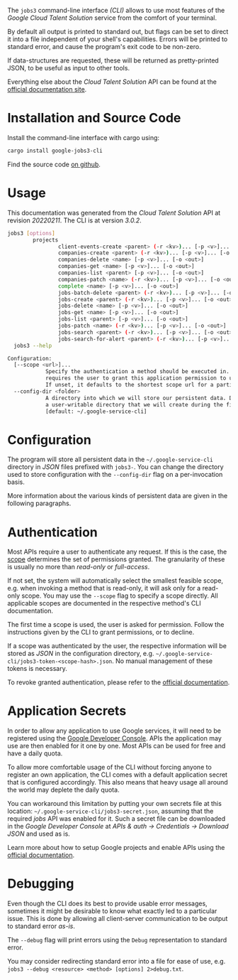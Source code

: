 <!---
DO NOT EDIT !
This file was generated automatically from 'src/mako/cli/README.md.mako'
DO NOT EDIT !
-->
The `jobs3` command-line interface *(CLI)* allows to use most features of the *Google Cloud Talent Solution* service from the comfort of your terminal.

By default all output is printed to standard out, but flags can be set to direct it into a file independent of your shell's
capabilities. Errors will be printed to standard error, and cause the program's exit code to be non-zero.

If data-structures are requested, these will be returned as pretty-printed JSON, to be useful as input to other tools.

Everything else about the *Cloud Talent Solution* API can be found at the
[official documentation site](https://cloud.google.com/talent-solution/job-search/docs/).

# Installation and Source Code

Install the command-line interface with cargo using:

```bash
cargo install google-jobs3-cli
```

Find the source code [on github](https://github.com/Byron/google-apis-rs/tree/main/gen/jobs3-cli).

# Usage

This documentation was generated from the *Cloud Talent Solution* API at revision *20220211*. The CLI is at version *3.0.2*.

```bash
jobs3 [options]
        projects
                client-events-create <parent> (-r <kv>)... [-p <v>]... [-o <out>]
                companies-create <parent> (-r <kv>)... [-p <v>]... [-o <out>]
                companies-delete <name> [-p <v>]... [-o <out>]
                companies-get <name> [-p <v>]... [-o <out>]
                companies-list <parent> [-p <v>]... [-o <out>]
                companies-patch <name> (-r <kv>)... [-p <v>]... [-o <out>]
                complete <name> [-p <v>]... [-o <out>]
                jobs-batch-delete <parent> (-r <kv>)... [-p <v>]... [-o <out>]
                jobs-create <parent> (-r <kv>)... [-p <v>]... [-o <out>]
                jobs-delete <name> [-p <v>]... [-o <out>]
                jobs-get <name> [-p <v>]... [-o <out>]
                jobs-list <parent> [-p <v>]... [-o <out>]
                jobs-patch <name> (-r <kv>)... [-p <v>]... [-o <out>]
                jobs-search <parent> (-r <kv>)... [-p <v>]... [-o <out>]
                jobs-search-for-alert <parent> (-r <kv>)... [-p <v>]... [-o <out>]
  jobs3 --help

Configuration:
  [--scope <url>]...
            Specify the authentication a method should be executed in. Each scope
            requires the user to grant this application permission to use it.
            If unset, it defaults to the shortest scope url for a particular method.
  --config-dir <folder>
            A directory into which we will store our persistent data. Defaults to
            a user-writable directory that we will create during the first invocation.
            [default: ~/.google-service-cli]

```

# Configuration

The program will store all persistent data in the `~/.google-service-cli` directory in *JSON* files prefixed with `jobs3-`.  You can change the directory used to store configuration with the `--config-dir` flag on a per-invocation basis.

More information about the various kinds of persistent data are given in the following paragraphs.

# Authentication

Most APIs require a user to authenticate any request. If this is the case, the [scope][scopes] determines the 
set of permissions granted. The granularity of these is usually no more than *read-only* or *full-access*.

If not set, the system will automatically select the smallest feasible scope, e.g. when invoking a
method that is read-only, it will ask only for a read-only scope. 
You may use the `--scope` flag to specify a scope directly. 
All applicable scopes are documented in the respective method's CLI documentation.

The first time a scope is used, the user is asked for permission. Follow the instructions given 
by the CLI to grant permissions, or to decline.

If a scope was authenticated by the user, the respective information will be stored as *JSON* in the configuration
directory, e.g. `~/.google-service-cli/jobs3-token-<scope-hash>.json`. No manual management of these tokens
is necessary.

To revoke granted authentication, please refer to the [official documentation][revoke-access].

# Application Secrets

In order to allow any application to use Google services, it will need to be registered using the 
[Google Developer Console][google-dev-console]. APIs the application may use are then enabled for it
one by one. Most APIs can be used for free and have a daily quota.

To allow more comfortable usage of the CLI without forcing anyone to register an own application, the CLI
comes with a default application secret that is configured accordingly. This also means that heavy usage
all around the world may deplete the daily quota.

You can workaround this limitation by putting your own secrets file at this location: 
`~/.google-service-cli/jobs3-secret.json`, assuming that the required *jobs* API 
was enabled for it. Such a secret file can be downloaded in the *Google Developer Console* at 
*APIs & auth -> Credentials -> Download JSON* and used as is.

Learn more about how to setup Google projects and enable APIs using the [official documentation][google-project-new].


# Debugging

Even though the CLI does its best to provide usable error messages, sometimes it might be desirable to know
what exactly led to a particular issue. This is done by allowing all client-server communication to be 
output to standard error *as-is*.

The `--debug` flag will print errors using the `Debug` representation to standard error.

You may consider redirecting standard error into a file for ease of use, e.g. `jobs3 --debug <resource> <method> [options] 2>debug.txt`.


[scopes]: https://developers.google.com/+/api/oauth#scopes
[revoke-access]: http://webapps.stackexchange.com/a/30849
[google-dev-console]: https://console.developers.google.com/
[google-project-new]: https://developers.google.com/console/help/new/